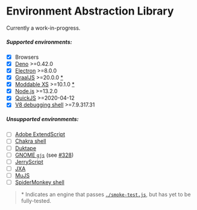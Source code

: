 Environment Abstraction Library
===============================

Currently a work-in-progress.

##### Supported environments:

* [x] Browsers
* [x] [Deno](https://deno.land/) >=0.42.0
* [x] [Electron](https://electronjs.org/docs/api) >=8.0.0
* [x] [GraalJS](https://github.com/graalvm/graaljs) >=20.0.0 [*](#1)
* [x] [Moddable XS](https://www.moddable.com/) >=10.1.0 [*](#1)
* [x] [Node.js](https://nodejs.org/) >=13.2.0
* [x] [QuickJS](https://bellard.org/quickjs/) >=2020-04-12
* [x] [V8 debugging shell](https://v8.dev/docs/d8) >=7.9.317.31

##### Unsupported environments:

* [ ] [Adobe ExtendScript](https://www.adobe.com/devnet/illustrator/scripting.html)
* [ ] [Chakra shell](https://github.com/Microsoft/ChakraCore)
* [ ] [Duktape](https://wiki.duktape.org/postes5features)
* [ ] [GNOME `gjs`](https://gitlab.gnome.org/GNOME/gjs) (see [#328](https://gitlab.gnome.org/GNOME/gjs/-/issues/328))
* [ ] [JerryScript](https://jerryscript.net/)
* [ ] [JXA](https://github.com/JXA-Cookbook/JXA-Cookbook/wiki/ES6-Features-in-JXA "JavaScript Automation for macOS")
* [ ] [MuJS](https://mujs.com/)
* [ ] [SpiderMonkey shell](https://developer.mozilla.org/en/SpiderMonkey)

<a name="1"></a>
> \* Indicates an engine that passes [`./smoke-test.js`](smoke-test.js), but has yet to be fully-tested.
